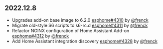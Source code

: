## 2022.12.8

- Upgrades add-on base image to 6.2.0 [esphome#4310](https://github.com/esphome/esphome/pull/4310) by [@frenck](https://github.com/frenck)
- Migrate old-style S6 scripts to s6-rc.d [esphome#4311](https://github.com/esphome/esphome/pull/4311) by [@frenck](https://github.com/frenck)
- Refactor NGINX configuration of Home Assistant Add-on [esphome#4312](https://github.com/esphome/esphome/pull/4312) by [@frenck](https://github.com/frenck)
- Add Home Assistant integration discovery [esphome#4328](https://github.com/esphome/esphome/pull/4328) by [@frenck](https://github.com/frenck)


